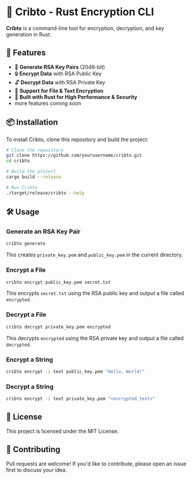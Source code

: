 # 🔐 Cribto - Rust Encryption CLI

**Cribto** is a command-line tool for encryption, decryption, and key generation in Rust.

## 🚀 Features

- 🔑 **Generate RSA Key Pairs** (2048-bit)
- 🔒 **Encrypt Data** with RSA Public Key
- 🔓 **Decrypt Data** with RSA Private Key
- 📂 **Support for File & Text Encryption**
- 🦀 **Built with Rust for High Performance & Security**
- more features coming soon

## 📦 Installation

To install Cribto, clone this repository and build the project:
```sh
# Clone the repository
git clone https://github.com/yourusername/cribto.git
cd cribto

# Build the project
cargo build --release

# Run Cribto
./target/release/cribto --help
```

## 🛠️ Usage

### **Generate an RSA Key Pair**
```sh
cribto generate
```
This creates `private_key.pem` and `public_key.pem` in the current directory.

### **Encrypt a File**
```sh
cribto encrypt public_key.pem secret.txt
```
This encrypts `secret.txt` using the RSA public key and output a file called `encrypted`.

### **Decrypt a File**
```sh
cribto decrypt private_key.pem encrypted
```
This decrypts `encrypted` using the RSA private key and output a file called `decrypted`.

### **Encrypt a String**
```sh
cribto encrypt -i text public_key.pem "Hello, World!"
```

### **Decrypt a String**
```sh
cribto encrypt -i text private_key.pem "<encrypted_text>"
```

## 📜 License

This project is licensed under the MIT License.

## 🤝 Contributing

Pull requests are welcome! If you'd like to contribute, please open an issue first to discuss your idea.